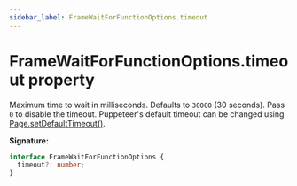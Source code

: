 ```yaml
---
sidebar_label: FrameWaitForFunctionOptions.timeout
---
```


# FrameWaitForFunctionOptions.timeout property

Maximum time to wait in milliseconds. Defaults to `30000` (30 seconds). Pass `0` to disable the timeout. Puppeteer's default timeout can be changed using [Page.setDefaultTimeout()](./puppeteer.page.setdefaulttimeout.md).

**Signature:**

```typescript
interface FrameWaitForFunctionOptions {
  timeout?: number;
}
```

